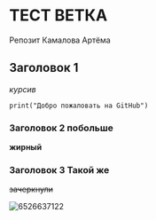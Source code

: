 # ТЕСТ ВЕТКА

Репозит Камалова Артёма

## Заголовок 1

_курсив_

```
print("Добро пожаловать на GitHub")
```

### Заголовок 2 побольше

__жирный__

### Заголовок 3 Такой же

~~зачеркнули~~

![6526637122](https://github.com/user-attachments/assets/39e08662-60e5-45c0-8e4f-7a84354fb5ef)
